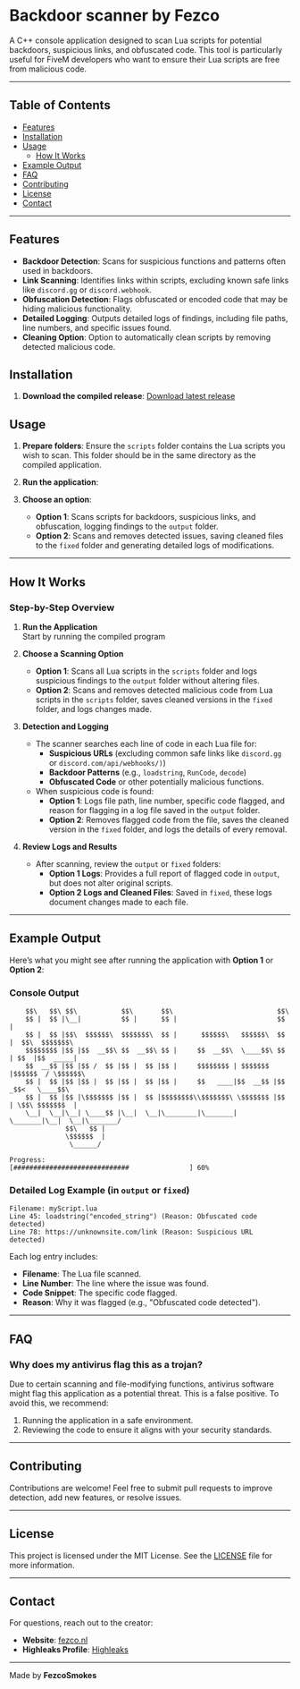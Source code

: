

# Backdoor scanner by Fezco

A C++ console application designed to scan Lua scripts for potential backdoors, suspicious links, and obfuscated code. This tool is particularly useful for FiveM developers who want to ensure their Lua scripts are free from malicious code.

---

## Table of Contents

- [Features](#features)
- [Installation](#installation)
- [Usage](#usage)
  - [How It Works](#how-it-works)
- [Example Output](#example-output)
- [FAQ](#faq)
- [Contributing](#contributing)
- [License](#license)
- [Contact](#contact)

---

## Features

- **Backdoor Detection**: Scans for suspicious functions and patterns often used in backdoors.
- **Link Scanning**: Identifies links within scripts, excluding known safe links like `discord.gg` or `discord.webhook`.
- **Obfuscation Detection**: Flags obfuscated or encoded code that may be hiding malicious functionality.
- **Detailed Logging**: Outputs detailed logs of findings, including file paths, line numbers, and specific issues found.
- **Cleaning Option**: Option to automatically clean scripts by removing detected malicious code.

## Installation

1. **Download the compiled release**:
  [Download latest release](https://github.com/FezcoSmokes/backdoor-scanner/releases/tag/Release)


## Usage

1. **Prepare folders**:
   Ensure the `scripts` folder contains the Lua scripts you wish to scan. This folder should be in the same directory as the compiled application.

2. **Run the application**:

3. **Choose an option**:
   - **Option 1**: Scans scripts for backdoors, suspicious links, and obfuscation, logging findings to the `output` folder.
   - **Option 2**: Scans and removes detected issues, saving cleaned files to the `fixed` folder and generating detailed logs of modifications.

---

## How It Works

### Step-by-Step Overview

1. **Run the Application**  
   Start by running the compiled program

2. **Choose a Scanning Option**
   - **Option 1**: Scans all Lua scripts in the `scripts` folder and logs suspicious findings to the `output` folder without altering files.
   - **Option 2**: Scans and removes detected malicious code from Lua scripts in the `scripts` folder, saves cleaned versions in the `fixed` folder, and logs changes made.


4. **Detection and Logging**  
   - The scanner searches each line of code in each Lua file for:
     - **Suspicious URLs** (excluding common safe links like `discord.gg` or `discord.com/api/webhooks/)`)
     - **Backdoor Patterns** (e.g., `loadstring`, `RunCode`, `decode`)
     - **Obfuscated Code** or other potentially malicious functions.
   - When suspicious code is found:
     - **Option 1**: Logs file path, line number, specific code flagged, and reason for flagging in a log file saved in the `output` folder.
     - **Option 2**: Removes flagged code from the file, saves the cleaned version in the `fixed` folder, and logs the details of every removal.

5. **Review Logs and Results**
   - After scanning, review the `output` or `fixed` folders:
     - **Option 1 Logs**: Provides a full report of flagged code in `output`, but does not alter original scripts.
     - **Option 2 Logs and Cleaned Files**: Saved in `fixed`, these logs document changes made to each file.

---

## Example Output

Here’s what you might see after running the application with **Option 1** or **Option 2**:

### Console Output
```plaintext
    $$\   $$\ $$\           $$\       $$\                          $$\                 
    $$ |  $$ |\__|          $$ |      $$ |                         $$ |                
    $$ |  $$ |$$\  $$$$$$\  $$$$$$$\  $$ |      $$$$$$\   $$$$$$\  $$ |  $$\  $$$$$$$\ 
    $$$$$$$$ |$$ |$$  __$$\ $$  __$$\ $$ |     $$  __$$\  \____$$\ $$ | $$  |$$  _____|
    $$  __$$ |$$ |$$ /  $$ |$$ |  $$ |$$ |     $$$$$$$$ | $$$$$$$ |$$$$$$  / \$$$$$$\  
    $$ |  $$ |$$ |$$ |  $$ |$$ |  $$ |$$ |     $$   ____|$$  __$$ |$$  _$$<   \____$$\ 
    $$ |  $$ |$$ |\$$$$$$$ |$$ |  $$ |$$$$$$$$\\$$$$$$$\ \$$$$$$$ |$$ | \$$\ $$$$$$$  |
    \__|  \__|\__| \____$$ |\__|  \__|\________|\_______| \_______|\__|  \__|\_______/ 
              $$\   $$ |                                                           
              \$$$$$$  |                                                           
               \______/  

Progress: 
[#############################               ] 60%
```

### Detailed Log Example (in `output` or `fixed`)
```plaintext
Filename: myScript.lua
Line 45: loadstring("encoded_string") (Reason: Obfuscated code detected)
Line 78: https://unknownsite.com/link (Reason: Suspicious URL detected)
```

Each log entry includes:
- **Filename**: The Lua file scanned.
- **Line Number**: The line where the issue was found.
- **Code Snippet**: The specific code flagged.
- **Reason**: Why it was flagged (e.g., "Obfuscated code detected").

---

## FAQ

### Why does my antivirus flag this as a trojan?

Due to certain scanning and file-modifying functions, antivirus software might flag this application as a potential threat. This is a false positive. To avoid this, we recommend:

1. Running the application in a safe environment.
2. Reviewing the code to ensure it aligns with your security standards.


---

## Contributing

Contributions are welcome! Feel free to submit pull requests to improve detection, add new features, or resolve issues.

---

## License

This project is licensed under the MIT License. See the [LICENSE](LICENSE) file for more information.

---

## Contact

For questions, reach out to the creator:

- **Website**: [fezco.nl](https://fezco.nl)
- **Highleaks Profile**: [Highleaks](https://highleaks.com)

---

Made by **FezcoSmokes**
